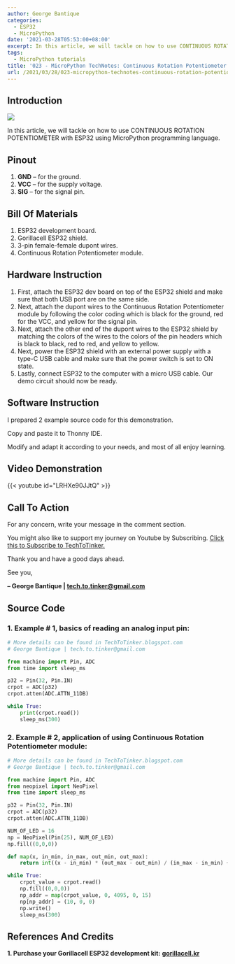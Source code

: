 ```yaml
---
author: George Bantique
categories:
  - ESP32
  - MicroPython
date: '2021-03-28T05:53:00+08:00'
excerpt: In this article, we will tackle on how to use CONTINUOUS ROTATION POTENTIOMETER with ESP32 using MicroPython programming language.
tags:
  - MicroPython tutorials
title: '023 - MicroPython TechNotes: Continuous Rotation Potentiometer'
url: /2021/03/28/023-micropython-technotes-continuous-rotation-potentiometer/
---
```


## **Introduction**

![](https://techtotinker.com/wp-content/uploads/2023/03/023-technotes-continuous-rotation-potentiometer.png)

In this article, we will tackle on how to use CONTINUOUS ROTATION POTENTIOMETER with ESP32 using MicroPython programming language.

## **Pinout**
1. **GND** – for the ground.
2. **VCC** – for the supply voltage.
3. **SIG** – for the signal pin.

## **Bill Of Materials**
1. ESP32 development board.
2. Gorillacell ESP32 shield.
3. 3-pin female-female dupont wires.
4. Continuous Rotation Potentiometer module.

## **Hardware Instruction**
1. First, attach the ESP32 dev board on top of the ESP32 shield and make sure that both USB port are on the same side.
2. Next, attach the dupont wires to the Continuous Rotation Potentiometer module by following the color coding which is black for the ground, red for the VCC, and yellow for the signal pin.
3. Next, attach the other end of the dupont wires to the ESP32 shield by matching the colors of the wires to the colors of the pin headers which is black to black, red to red, and yellow to yellow.
4. Next, power the ESP32 shield with an external power supply with a type-C USB cable and make sure that the power switch is set to ON state.
5. Lastly, connect ESP32 to the computer with a micro USB cable. Our demo circuit should now be ready.

## **Software Instruction**
I prepared 2 example source code for this demonstration.

Copy and paste it to Thonny IDE.

Modify and adapt it according to your needs, and most of all enjoy learning.

## **Video Demonstration**
{{< youtube id="LRHXe90JJtQ" >}}

## **Call To Action**
For any concern, write your message in the comment section.

You might also like to support my journey on Youtube by Subscribing. [Click this to Subscribe to TechToTinker.](https://www.youtube.com/c/TechToTinker?sub_confirmation=1)

Thank you and have a good days ahead.

See you,

**– George Bantique | tech.to.tinker@gmail.com**

## **Source Code**

### 1. Example # 1, basics of reading an analog input pin:

```py { lineNos="true" wrap="true" }
# More details can be found in TechToTinker.blogspot.com 
# George Bantique | tech.to.tinker@gmail.com

from machine import Pin, ADC
from time import sleep_ms

p32 = Pin(32, Pin.IN)
crpot = ADC(p32)
crpot.atten(ADC.ATTN_11DB)

while True:
    print(crpot.read())
    sleep_ms(300)

```

### 2. Example # 2, application of using Continuous Rotation Potentiometer module:

```py { lineNos="true" wrap="true" }
# More details can be found in TechToTinker.blogspot.com 
# George Bantique | tech.to.tinker@gmail.com

from machine import Pin, ADC
from neopixel import NeoPixel
from time import sleep_ms

p32 = Pin(32, Pin.IN)
crpot = ADC(p32)
crpot.atten(ADC.ATTN_11DB)

NUM_OF_LED = 16
np = NeoPixel(Pin(25), NUM_OF_LED)
np.fill((0,0,0))

def map(x, in_min, in_max, out_min, out_max):
    return int((x - in_min) * (out_max - out_min) / (in_max - in_min) + out_min)

while True:
    crpot_value = crpot.read()
    np.fill((0,0,0))
    np_addr = map(crpot_value, 0, 4095, 0, 15)
    np[np_addr] = (10, 0, 0)
    np.write()
    sleep_ms(300)

```

## **References And Credits**

**1. Purchase your Gorillacell ESP32 development kit:**
[**gorillacell.kr**](http://gorillacell.kr/)

